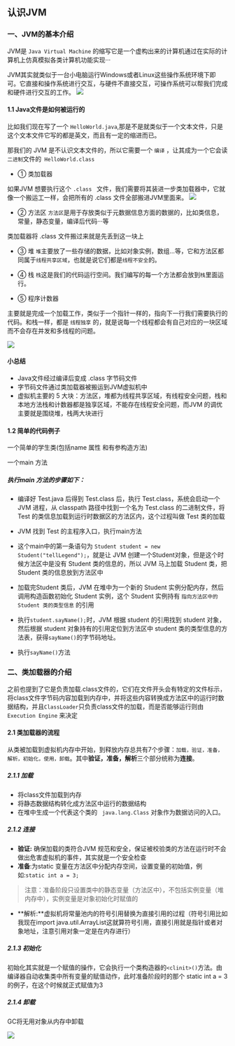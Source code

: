 ## 认识JVM
### 一、JVM的基本介绍
JVM是 `Java Virtual Machine` 的缩写它是一个虚构出来的计算机通过在实际的计算机上仿真模拟各类计算机功能实现···

JVM其实就类似于一台小电脑运行Windows或者Linux这些操作系统环境下即可。它直接和操作系统进行交互，与硬件不直接交互，可操作系统可以帮我们完成和硬件进行交互的工作。
![](https://img2018.cnblogs.com/blog/1231979/202002/1231979-20200205170026039-1407116399.png)

#### 1.1 Java文件是如何被运行的
比如我们现在写了一个 `HelloWorld.java`,那是不是就类似于一个文本文件，只是这个文本文件它写的都是英文，而且有一定的缩进而已。

那我们的 JVM 是不认识文本文件的，所以它需要一个 `编译` ，让其成为一个它会读`二进制`文件的` HelloWorld.class`


- ① 类加载器

如果JVM 想要执行这个 `.class ` 文件，我们需要将其装进一步类加载器中，它就像一个搬运工一样，会把所有的 .class 文件全部搬进JVM里面来。
![](https://img2018.cnblogs.com/blog/1231979/202002/1231979-20200205170216015-1677463509.png)


- ② 方法区
`方法区`是用于存放类似于元数据信息方面的数据的，比如类信息，常量，静态变量，编译后代码···等

类加载器将 .class 文件搬过来就是先丢到这一块上


- ③ 堆
`堆`主要放了一些存储的数据，比如对象实例，数组...等，它和方法区都同属于`线程共享区域`，也就是说它们都是`线程不安全`的。


- ④ 栈
`栈`这是我们的代码运行空间。我们编写的每一个方法都会放到`栈`里面运行。


- ⑤ 程序计数器

主要就是完成一个加载工作，类似于一个指针一样的，指向下一行我们需要执行的代码。和栈一样，都是 `线程独享` 的，就是说每一个线程都会有自己对应的一块区域而不会存在并发和多线程的问题。

![](https://img2018.cnblogs.com/blog/1231979/202002/1231979-20200205171448685-1777235616.png)


#### 小总结
- Java文件经过编译后变成 .class 字节码文件
- 字节码文件通过类加载器被搬运到JVM虚拟机中
- 虚拟机主要的 5 大块：方法区，堆都为线程共享区域，有线程安全问题，栈和本地方法栈和计数器都是独享区域，不能存在线程安全问题，而JVM 的调优主要就是围绕堆，栈两大块进行


#### 1.2 简单的代码例子
一个简单的学生类(包括name 属性 和有参构造方法)

一个main 方法

##### 执行main 方法的步骤如下：
- 编译好 Test.java 后得到 Test.class 后，执行 Test.class，系统会启动一个 JVM 进程，从 classpath 路径中找到一个名为 Test.class 的二进制文件，将 Test 的类信息加载到运行时数据区的方法区内，这个过程叫做 Test 类的加载

- JVM 找到 Test 的主程序入口，执行main方法

- 这个main中的第一条语句为 `Student student = new Student("tellLegend");`，就是让 JVM 创建一个Student对象，但是这个时候方法区中是没有 Student 类的信息的，所以 JVM 马上加载 Student 类，把 Student 类的信息放到方法区中

- 加载完Student 类后，JVM 在堆中为一个新的 Student 实例分配内存，然后调用构造函数初始化 Student 实例，这个 Student 实例持有 `指向方法区中的 Student 类的类型信息` 的引用

- 执行`student.sayName();`时，JVM 根据 student 的引用找到 student 对象，然后根据 student 对象持有的引用定位到方法区中 student 类的类型信息的方法表，获得` sayName() `的字节码地址。

- 执行`sayName()`方法



### 二、类加载器的介绍
之前也提到了它是负责加载.class文件的，它们在文件开头会有特定的文件标示，将class文件字节码内容加载到内存中，并将这些内容转换成方法区中的运行时数据结构，并且`ClassLoader`只负责class文件的加载，而是否能够运行则由 `Execution Engine` 来决定



#### 2.1 类加载器的流程
从类被加载到虚拟机内存中开始，到释放内存总共有7个步骤：`加载，验证，准备，解析，初始化，使用，卸载`。其中**验证，准备，解析**三个部分统称为**连接**。


##### 2.1.1 加载
- 将class文件加载到内存
- 将静态数据结构转化成方法区中运行的数据结构
- 在堆中生成一个代表这个类的 ` java.lang.Class` 对象作为数据访问的入口。


##### 2.1.2 连接
- **验证:** 确保加载的类符合JVM 规范和安全，保证被校验类的方法在运行时不会做出危害虚拟机的事件，其实就是一个安全检查
- **准备**:为static 变量在方法区中分配内存空间，设置变量的初始值，例如:`static int a = 3; `

>注意：准备阶段只设置类中的静态变量（方法区中），不包括实例变量（堆内存中），实例变量是对象初始化时赋值的


- **解析:**虚拟机将常量池内的符号引用替换为直接引用的过程（符号引用比如我现在import java.util.ArrayList这就算符号引用，直接引用就是指针或者对象地址，注意引用对象一定是在内存进行）


##### 2.1.3 初始化
初始化其实就是一个赋值的操作，它会执行一个类构造器的`<clinit>()`方法。由编译器自动收集类中所有变量的赋值动作，此时准备阶段时的那个 static int a = 3 的例子，在这个时候就正式赋值为3


##### 2.1.4 卸载
GC将无用对象从内存中卸载


![](https://img2018.cnblogs.com/blog/1231979/202002/1231979-20200204131111842-1434916267.png)

